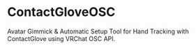 # ContactGloveOSC
Avatar Gimmick & Automatic Setup Tool for Hand Tracking with ContactGlove using VRChat OSC API.
